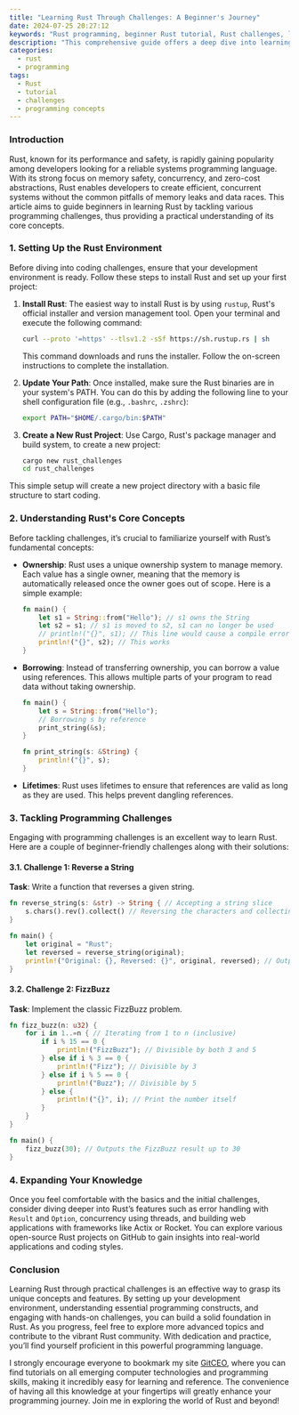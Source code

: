 ```yaml
---
title: "Learning Rust Through Challenges: A Beginner's Journey"
date: 2024-07-25 20:27:12
keywords: "Rust programming, beginner Rust tutorial, Rust challenges, learning Rust, Rust projects"
description: "This comprehensive guide offers a deep dive into learning Rust programming through practical challenges. It explains the foundational concepts of Rust, provides detailed coding examples, and encourages hands-on practice by tackling various projects. Discover how to build your skills and confidence in Rust by overcoming challenges designed for beginners. Whether you're new to programming or have experience in other languages, you'll find valuable insights and practical approaches to become proficient in Rust. This tutorial aims to equip you with the knowledge and resources to embark on your Rust journey effectively and engagingly."
categories:
  - rust
  - programming
tags:
  - Rust
  - tutorial
  - challenges
  - programming concepts
---
```


### Introduction

Rust, known for its performance and safety, is rapidly gaining popularity among developers looking for a reliable systems programming language. With its strong focus on memory safety, concurrency, and zero-cost abstractions, Rust enables developers to create efficient, concurrent systems without the common pitfalls of memory leaks and data races. This article aims to guide beginners in learning Rust by tackling various programming challenges, thus providing a practical understanding of its core concepts.

<!-- more -->

### 1. Setting Up the Rust Environment

Before diving into coding challenges, ensure that your development environment is ready. Follow these steps to install Rust and set up your first project:

1. **Install Rust**:
   The easiest way to install Rust is by using `rustup`, Rust's official installer and version management tool. Open your terminal and execute the following command:

   ```bash
   curl --proto '=https' --tlsv1.2 -sSf https://sh.rustup.rs | sh
   ```

   This command downloads and runs the installer. Follow the on-screen instructions to complete the installation.

2. **Update Your Path**:
   Once installed, make sure the Rust binaries are in your system's PATH. You can do this by adding the following line to your shell configuration file (e.g., `.bashrc`, `.zshrc`):

   ```bash
   export PATH="$HOME/.cargo/bin:$PATH"
   ```

3. **Create a New Rust Project**:
   Use Cargo, Rust's package manager and build system, to create a new project:

   ```bash
   cargo new rust_challenges
   cd rust_challenges
   ```

This simple setup will create a new project directory with a basic file structure to start coding.

### 2. Understanding Rust's Core Concepts

Before tackling challenges, it’s crucial to familiarize yourself with Rust’s fundamental concepts:

- **Ownership**: Rust uses a unique ownership system to manage memory. Each value has a single owner, meaning that the memory is automatically released once the owner goes out of scope. Here is a simple example:

   ```rust
   fn main() {
       let s1 = String::from("Hello"); // s1 owns the String
       let s2 = s1; // s1 is moved to s2, s1 can no longer be used
       // println!("{}", s1); // This line would cause a compile error
       println!("{}", s2); // This works
   }
   ```

- **Borrowing**: Instead of transferring ownership, you can borrow a value using references. This allows multiple parts of your program to read data without taking ownership. 

   ```rust
   fn main() {
       let s = String::from("Hello");
       // Borrowing s by reference
       print_string(&s);
   }

   fn print_string(s: &String) {
       println!("{}", s);
   }
   ```

- **Lifetimes**: Rust uses lifetimes to ensure that references are valid as long as they are used. This helps prevent dangling references.

### 3. Tackling Programming Challenges

Engaging with programming challenges is an excellent way to learn Rust. Here are a couple of beginner-friendly challenges along with their solutions:

#### 3.1. Challenge 1: Reverse a String

**Task**: Write a function that reverses a given string.

```rust
fn reverse_string(s: &str) -> String { // Accepting a string slice
    s.chars().rev().collect() // Reversing the characters and collecting them into a new String
}

fn main() {
    let original = "Rust";
    let reversed = reverse_string(original);
    println!("Original: {}, Reversed: {}", original, reversed); // Outputs: Original: Rust, Reversed: tsuR
}
```

#### 3.2. Challenge 2: FizzBuzz

**Task**: Implement the classic FizzBuzz problem.

```rust
fn fizz_buzz(n: u32) {
    for i in 1..=n { // Iterating from 1 to n (inclusive)
        if i % 15 == 0 {
            println!("FizzBuzz"); // Divisible by both 3 and 5
        } else if i % 3 == 0 {
            println!("Fizz"); // Divisible by 3
        } else if i % 5 == 0 {
            println!("Buzz"); // Divisible by 5
        } else {
            println!("{}", i); // Print the number itself
        }
    }
}

fn main() {
    fizz_buzz(30); // Outputs the FizzBuzz result up to 30
}
```

### 4. Expanding Your Knowledge

Once you feel comfortable with the basics and the initial challenges, consider diving deeper into Rust’s features such as error handling with `Result` and `Option`, concurrency using threads, and building web applications with frameworks like Actix or Rocket. You can explore various open-source Rust projects on GitHub to gain insights into real-world applications and coding styles.

### Conclusion

Learning Rust through practical challenges is an effective way to grasp its unique concepts and features. By setting up your development environment, understanding essential programming constructs, and engaging with hands-on challenges, you can build a solid foundation in Rust. As you progress, feel free to explore more advanced topics and contribute to the vibrant Rust community. With dedication and practice, you’ll find yourself proficient in this powerful programming language.

I strongly encourage everyone to bookmark my site [GitCEO](https://gitceo.com), where you can find tutorials on all emerging computer technologies and programming skills, making it incredibly easy for learning and reference. The convenience of having all this knowledge at your fingertips will greatly enhance your programming journey. Join me in exploring the world of Rust and beyond!